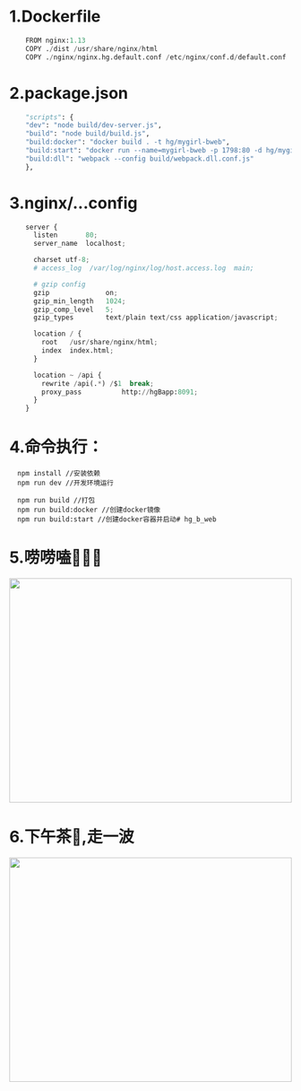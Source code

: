 
# 1.Dockerfile

``` python
    FROM nginx:1.13
    COPY ./dist /usr/share/nginx/html
    COPY ./nginx/nginx.hg.default.conf /etc/nginx/conf.d/default.conf
```

# 2.package.json

``` python
    "scripts": {
    "dev": "node build/dev-server.js",
    "build": "node build/build.js",
    "build:docker": "docker build . -t hg/mygirl-bweb",
    "build:start": "docker run --name=mygirl-bweb -p 1798:80 -d hg/mygirl-bweb",
    "build:dll": "webpack --config build/webpack.dll.conf.js"
    },
```

# 3.nginx/...config

``` python
    server {
      listen       80;
      server_name  localhost;

      charset utf-8;
      # access_log  /var/log/nginx/log/host.access.log  main;

      # gzip config
      gzip              on;
      gzip_min_length   1024;
      gzip_comp_level   5;
      gzip_types        text/plain text/css application/javascript;

      location / {
        root   /usr/share/nginx/html;
        index  index.html;
      }

      location ~ /api {
        rewrite /api(.*) /$1  break;
        proxy_pass          http://hgBapp:8091;
      }
    }
```

# 4.命令执行：

      npm install //安装依赖
      npm run dev //开发环境运行
      
      npm run build //打包
      npm run build:docker //创建docker镜像
      npm run build:start //创建docker容器并启动# hg_b_web

# 5.唠唠嗑🐧🐧🐧

 <image src="statis/img/qq_chat.jpeg" width="100%" height="400px"></image>

# 6.下午茶🍵,走一波

 <image src="statis/img/wx_pay.jpeg" width="100%" height="400px"></image>
